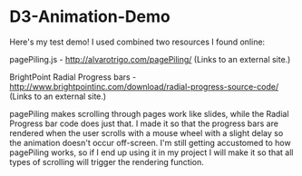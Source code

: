 # D3-Animation-Demo

Here's my test demo!  I used combined two resources I found online:

pagePiling.js  -  http://alvarotrigo.com/pagePiling/ (Links to an external site.)

BrightPoint Radial Progress bars - http://www.brightpointinc.com/download/radial-progress-source-code/ (Links to an external site.)

pagePiling makes scrolling through pages work like slides, while the Radial Progress bar code does just that.  I made it so that the progress bars are rendered when the user scrolls with a mouse wheel with a slight delay so the animation doesn't occur off-screen.  I'm still getting accustomed to how pagePiling works, so if I end up using it in my project I will make it so that all types of scrolling will trigger the rendering function. 